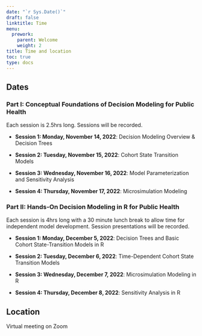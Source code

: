 ```yaml
---
date: "`r Sys.Date()`"
draft: false
linktitle: Time
menu:
  prework:
    parent: Welcome
    weight: 2
title: Time and location
toc: true
type: docs
---
```


## Dates

### Part I: Conceptual Foundations of Decision Modeling for Public Health

Each session is 2.5hrs long. Sessions will be recorded.

- **Session 1: Monday, November 14, 2022**: Decision Modeling Overview & Decision Trees

- **Session 2: Tuesday, November 15, 2022**: Cohort State Transition Models

- **Session 3: Wednesday, November 16, 2022**: Model Parameterization and Sensitivity Analysis

- **Session 4: Thursday, November 17, 2022**: Microsimulation Modeling

### Part II: Hands-On Decision Modeling in R for Public Health

Each session is 4hrs long with a 30 minute lunch break to allow time for independent model development.
Session presentations will be recorded.

- **Session 1: Monday, December 5, 2022**: Decision Trees and Basic Cohort State-Transition Models in R

- **Session 2: Tuesday, December 6, 2022**: Time-Dependent Cohort State Transition Models

- **Session 3: Wednesday, December 7, 2022**: Microsimulation Modeling in R

- **Session 4: Thursday, December 8, 2022**: Sensitivity Analysis in R

## Location

Virtual meeting on Zoom


